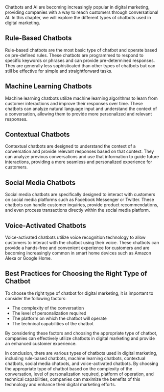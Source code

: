 
Chatbots and AI are becoming increasingly popular in digital marketing, providing companies with a way to reach customers through conversational AI. In this chapter, we will explore the different types of chatbots used in digital marketing.

Rule-Based Chatbots
-------------------

Rule-based chatbots are the most basic type of chatbot and operate based on pre-defined rules. These chatbots are programmed to respond to specific keywords or phrases and can provide pre-determined responses. They are generally less sophisticated than other types of chatbots but can still be effective for simple and straightforward tasks.

Machine Learning Chatbots
-------------------------

Machine learning chatbots utilize machine learning algorithms to learn from customer interactions and improve their responses over time. These chatbots can analyze natural language input and understand the context of a conversation, allowing them to provide more personalized and relevant responses.

Contextual Chatbots
-------------------

Contextual chatbots are designed to understand the context of a conversation and provide relevant responses based on that context. They can analyze previous conversations and use that information to guide future interactions, providing a more seamless and personalized experience for customers.

Social Media Chatbots
---------------------

Social media chatbots are specifically designed to interact with customers on social media platforms such as Facebook Messenger or Twitter. These chatbots can handle customer inquiries, provide product recommendations, and even process transactions directly within the social media platform.

Voice-Activated Chatbots
------------------------

Voice-activated chatbots utilize voice recognition technology to allow customers to interact with the chatbot using their voice. These chatbots can provide a hands-free and convenient experience for customers and are becoming increasingly common in smart home devices such as Amazon Alexa or Google Home.

Best Practices for Choosing the Right Type of Chatbot
-----------------------------------------------------

To choose the right type of chatbot for digital marketing, it is important to consider the following factors:

* The complexity of the conversation
* The level of personalization required
* The platform on which the chatbot will operate
* The technical capabilities of the chatbot

By considering these factors and choosing the appropriate type of chatbot, companies can effectively utilize chatbots in digital marketing and provide an enhanced customer experience.

In conclusion, there are various types of chatbots used in digital marketing, including rule-based chatbots, machine learning chatbots, contextual chatbots, social media chatbots, and voice-activated chatbots. By choosing the appropriate type of chatbot based on the complexity of the conversation, level of personalization required, platform of operation, and technical capabilities, companies can maximize the benefits of this technology and enhance their digital marketing efforts.
